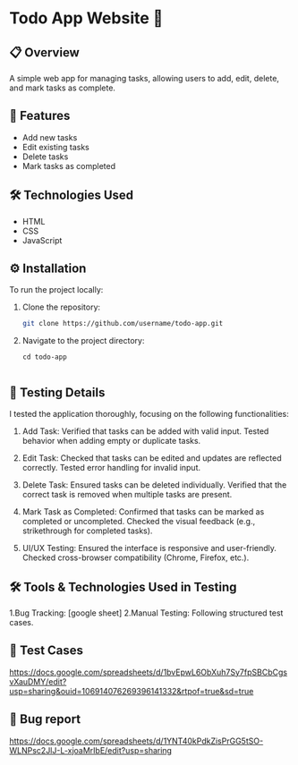 # Todo App Website 📝

## 📋 Overview
A simple web app for managing tasks, allowing users to add, edit, delete, and mark tasks as complete.

## 🚀 Features
- Add new tasks
- Edit existing tasks
- Delete tasks
- Mark tasks as completed

## 🛠️ Technologies Used
- HTML
- CSS
- JavaScript

## ⚙️ Installation
To run the project locally:
1. Clone the repository:
   ```bash
   git clone https://github.com/username/todo-app.git
2. Navigate to the project directory:
   ```base
   cd todo-app


## 🧪 Testing Details
I tested the application thoroughly, focusing on the following functionalities:

1. Add Task:
Verified that tasks can be added with valid input.
Tested behavior when adding empty or duplicate tasks.

2. Edit Task:
Checked that tasks can be edited and updates are reflected correctly.
Tested error handling for invalid input.

3. Delete Task:
Ensured tasks can be deleted individually.
Verified that the correct task is removed when multiple tasks are present.

4. Mark Task as Completed:
Confirmed that tasks can be marked as completed or uncompleted.
Checked the visual feedback (e.g., strikethrough for completed tasks).

5. UI/UX Testing:
Ensured the interface is responsive and user-friendly.
Checked cross-browser compatibility (Chrome, Firefox, etc.).

## 🛠️ Tools & Technologies Used in Testing

1.Bug Tracking: [google sheet]
2.Manual Testing: Following structured test cases.


## 📝 Test Cases
https://docs.google.com/spreadsheets/d/1bvEpwL6ObXuh7Sy7fpSBCbCgsvXauDMY/edit?usp=sharing&ouid=106914076269396141332&rtpof=true&sd=true

## 📝 Bug report
https://docs.google.com/spreadsheets/d/1YNT40kPdkZisPrGG5tSO-WLNPsc2JlJ-L-xjoaMrIbE/edit?usp=sharing


